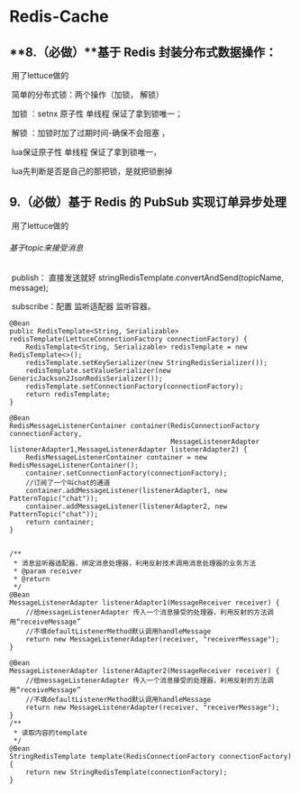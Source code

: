 # Redis-Cache	

## **8.（必做）**基于 Redis 封装分布式数据操作：

​	用了lettuce做的

​	简单的分布式锁：两个操作（加锁， 解锁）

​		加锁 ：setnx 原子性 单线程 保证了拿到锁唯一；

​		解锁 ：加锁时加了过期时间-确保不会阻塞 ，

​			         lua保证原子性 单线程 保证了拿到锁唯一，

​					 lua先判断是否是自己的那把锁，是就把锁删掉

## 9.（必做）基于 Redis 的 PubSub 实现订单异步处理

​	用了lettuce做的

###### 	基于topic来接受消息

​	publish： 直接发送就好   stringRedisTemplate.convertAndSend(topicName, message);	

​	subscribe：配置 监听适配器 监听容器。

```
@Bean
public RedisTemplate<String, Serializable> redisTemplate(LettuceConnectionFactory connectionFactory) {
    RedisTemplate<String, Serializable> redisTemplate = new RedisTemplate<>();
    redisTemplate.setKeySerializer(new StringRedisSerializer());
    redisTemplate.setValueSerializer(new GenericJackson2JsonRedisSerializer());
    redisTemplate.setConnectionFactory(connectionFactory);
    return redisTemplate;
}

@Bean
RedisMessageListenerContainer container(RedisConnectionFactory connectionFactory,
                                        MessageListenerAdapter listenerAdapter1,MessageListenerAdapter listenerAdapter2) {
    RedisMessageListenerContainer container = new RedisMessageListenerContainer();
    container.setConnectionFactory(connectionFactory);
    //订阅了一个叫chat的通道
    container.addMessageListener(listenerAdapter1, new PatternTopic("chat"));
    container.addMessageListener(listenerAdapter2, new PatternTopic("chat"));
    return container;
}


/**
 * 消息监听器适配器，绑定消息处理器，利用反射技术调用消息处理器的业务方法
 * @param receiver
 * @return
 */
@Bean
MessageListenerAdapter listenerAdapter1(MessageReceiver receiver) {
    //给messageListenerAdapter 传入一个消息接受的处理器，利用反射的方法调用“receiveMessage”
    //不填defaultListenerMethod默认调用handleMessage
    return new MessageListenerAdapter(receiver, "receiverMessage");
}

@Bean
MessageListenerAdapter listenerAdapter2(MessageReceiver receiver) {
    //给messageListenerAdapter 传入一个消息接受的处理器，利用反射的方法调用“receiveMessage”
    //不填defaultListenerMethod默认调用handleMessage
    return new MessageListenerAdapter(receiver, "receiverMessage");
}
/**
 * 读取内容的template
 */
@Bean
StringRedisTemplate template(RedisConnectionFactory connectionFactory) {
    return new StringRedisTemplate(connectionFactory);
}
```

